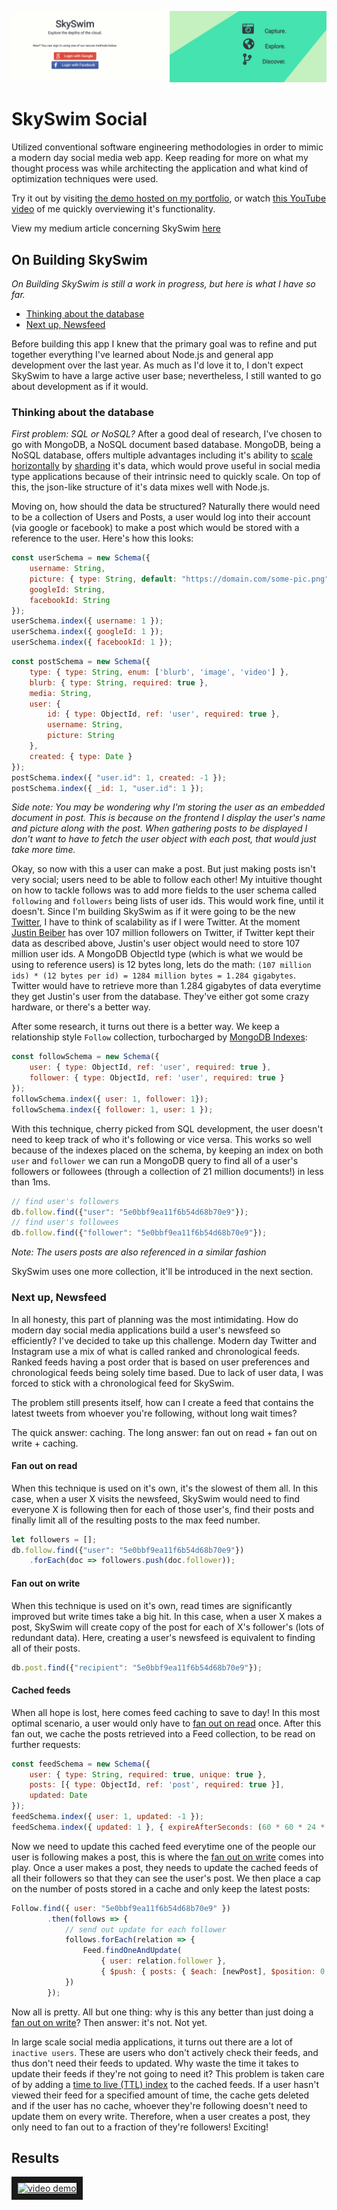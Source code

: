 ![Banner image](./readme-images/skyswim-banner.png)

# SkySwim Social

Utilized conventional software engineering methodologies in order to mimic a modern day social media web app. 
Keep reading for more on what my thought process was while architecting the application and what kind of optimization techniques were used.

Try it out by visiting [the demo hosted on my portfolio](https://skyswim.mrammo.ca/), or watch [this YouTube video](https://www.youtube.com/watch?v=AaeUz1e_dBk) of me quickly overviewing it's functionality.

View my medium article concerning SkySwim [here](https://medium.com/@mrammo/how-i-built-a-modern-day-social-media-application-with-node-js-part-1-120c11e9a97b?sk=3591d8b3db54f54de7a1704c2ef7c73b)

## On Building SkySwim
_On Building SkySwim is still a work in progress, but here is what I have so far._

* [Thinking about the database](#thinking-about-the-database)
* [Next up, Newsfeed](#next-up,-newsfeed)

Before building this app I knew that the primary goal was to refine and put together everything I've learned about Node.js and general app development over the last year. As much as I'd love it to, I don't expect SkySwim to have a large active user base; nevertheless, I still wanted to go about development as if it would.

### Thinking about the database
_First problem: SQL or NoSQL?_ After a good deal of research, I've chosen to go with MongoDB, a NoSQL document based database. MongoDB, being a NoSQL database, offers multiple advantages including it's ability to [scale horizontally](https://github.com/vaquarkhan/vaquarkhan/wiki/Difference-between-scaling-horizontally-and-vertically) by [sharding](https://docs.mongodb.com/manual/sharding/) it's data, which would prove useful in social media type applications because of their intrinsic need to quickly scale. On top of this, the json-like structure of it's data mixes well with Node.js.

Moving on, how should the data be structured? Naturally there would need to be a collection of Users and Posts, a user would log into their account (via google or facebook) to make a post which would be stored with a reference to the user. Here's how this looks: 

```javascript
const userSchema = new Schema({
	username: String,
	picture: { type: String, default: "https://domain.com/some-pic.png" },
	googleId: String,
	facebookId: String
});
userSchema.index({ username: 1 });
userSchema.index({ googleId: 1 });
userSchema.index({ facebookId: 1 });
```

```javascript
const postSchema = new Schema({
	type: { type: String, enum: ['blurb', 'image', 'video'] },
	blurb: { type: String, required: true },
	media: String,
	user: {
		id: { type: ObjectId, ref: 'user', required: true },
		username: String,
		picture: String
	},
	created: { type: Date }
});
postSchema.index({ "user.id": 1, created: -1 });
postSchema.index({ _id: 1, "user.id": 1 });
```

_Side note: You may be wondering why I'm storing the user as an embedded document in post. This is because on the frontend I display the user's name and picture along with the post. When gathering posts to be displayed I don't want to have to fetch the user object with each post, that would just take more time._

Okay, so now with this a user can make a post. But just making posts isn't very social; users need to be able to follow each other! My intuitive thought on how to tackle follows was to add more fields to the user schema called `following` and `followers` being lists of user ids. This would work fine, until it doesn't. Since I'm building SkySwim as if it were going to be the new [Twitter](https://twitter.com), I have to think of scalability as if I were Twitter. At the moment [Justin Beiber](https://twitter.com/justinbieber) has over 107 million followers on Twitter, if Twitter kept their data as described above, Justin's user object would need to store 107 million user ids. A MongoDB ObjectId type (which is what we would be using to reference users) is 12 bytes long, lets do the math: `(107 million ids) * (12 bytes per id) = 1284 million bytes = 1.284 gigabytes`. Twitter would have to retrieve more than 1.284 gigabytes of data everytime they get Justin's user from the database. They've either got some crazy hardware, or there's a better way.

After some research, it turns out there is a better way. We keep a relationship style `Follow` collection, turbocharged by [MongoDB Indexes](https://docs.mongodb.com/manual/indexes/):
```javascript
const followSchema = new Schema({
	user: { type: ObjectId, ref: 'user', required: true },
	follower: { type: ObjectId, ref: 'user', required: true }
});
followSchema.index({ user: 1, follower: 1});
followSchema.index({ follower: 1, user: 1 });
```
With this technique, cherry picked from SQL development, the user doesn't need to keep track of who it's following or vice versa. This works so well because of the indexes placed on the schema, by keeping an index on both `user` and `follower` we can run a MongoDB query to find all of a user's followers or followees (through a collection of 21 million documents!) in less than 1ms.
```javascript
// find user's followers
db.follow.find({"user": "5e0bbf9ea11f6b54d68b70e9"});
// find user's followees
db.follow.find({"follower": "5e0bbf9ea11f6b54d68b70e9"});
```

_Note: The users posts are also referenced in a similar fashion_

SkySwim uses one more collection, it'll be introduced in the next section.


### Next up, Newsfeed

In all honesty, this part of planning was the most intimidating. How do modern day social media applications build a user's newsfeed so efficiently? I've decided to take up this challenge. Modern day Twitter and Instagram use a mix of what is called ranked and chronological feeds. Ranked feeds having a post order that is based on user preferences and chronological feeds being solely time based. Due to lack of user data, I was forced to stick with a chronological feed for SkySwim.

The problem still presents itself, how can I create a feed that contains the latest tweets from whoever you're following, without long wait times? 

The quick answer: caching. 
The long answer: fan out on read + fan out on write + caching.

#### Fan out on read

When this technique is used on it's own, it's the slowest of them all. In this case, when a user X visits the newsfeed, SkySwim would need to find everyone X is following then for each of those user's, find their posts and finally limit all of the resulting posts to the max feed number.

```javascript
let followers = [];
db.follow.find({"user": "5e0bbf9ea11f6b54d68b70e9"})
    .forEach(doc => followers.push(doc.follower));
```

#### Fan out on write

When this technique is used on it's own, read times are significantly improved but write times take a big hit. In this case, when a user X makes a post, SkySwim will create copy of the post for each of X's follower's (lots of redundant data). Here, creating a user's newsfeed is equivalent to finding all of their posts.

```javascript
db.post.find({"recipient": "5e0bbf9ea11f6b54d68b70e9"});
```

#### Cached feeds

When all hope is lost, here comes feed caching to save to day! In this most optimal scenario, a user would only have to [fan out on read](#fan-out-on-read) once. After this fan out, we cache the posts retrieved into a Feed collection, to be read on further requests:

```javascript
const feedSchema = new Schema({
	user: { type: String, required: true, unique: true },
	posts: [{ type: ObjectId, ref: 'post', required: true }],
	updated: Date
});
feedSchema.index({ user: 1, updated: -1 });
feedSchema.index({ updated: 1 }, { expireAfterSeconds: (60 * 60 * 24 * 30) })
```

Now we need to update this cached feed everytime one of the people our user is following makes a post, this is where the [fan out on write](#fan-out-on-write) comes into play. Once a user makes a post, they needs to update the cached feeds of all their followers so that they can see the user's post. We then place a cap on the number of posts stored in a cache and only keep the latest posts:

```javascript
Follow.find({ user: "5e0bbf9ea11f6b54d68b70e9" })
		.then(follows => {
			// send out update for each follower
			follows.forEach(relation => {
				Feed.findOneAndUpdate(
				    { user: relation.follower }, 
				    { $push: { posts: { $each: [newPost], $position: 0, $slice: feedLimit } }} ).exec();
			})
		});
```

Now all is pretty. All but one thing: why is this any better than just doing a [fan out on write](#fan-out-on-write)? Then answer: it's not. Not yet.

In large scale social media applications, it turns out there are a lot of `inactive users`. These are users who don't actively check their feeds, and thus don't need their feeds to updated. Why waste the time it takes to update their feeds if they're not going to need it? This problem is taken care of by adding a [time to live (TTL) index](https://docs.mongodb.com/manual/core/index-ttl/) to the cached feeds. If a user hasn't viewed their feed for a specified amount of time, the cache gets deleted and if the user has no cache, whoever they're following doesn't need to update them on every write. Therefore, when a user creates a post, they only need to fan out to a fraction of they're followers! Exciting!

## Results

<a href="http://www.youtube.com/watch?feature=player_embedded&v=AaeUz1e_dBk
" target="_blank"><img src="http://img.youtube.com/vi/AaeUz1e_dBk/0.jpg" 
alt="video demo" width="240" height="180" border="10" /></a>

